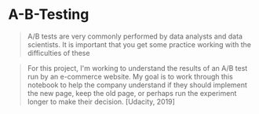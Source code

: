 # A-B-Testing
> A/B tests are very commonly performed by data analysts and data scientists. It is important that you get some practice working with the difficulties of these

> For this project, I'm working to understand the results of an A/B test run by an e-commerce website. My goal is to work through this notebook to help the company understand if they should implement the new page, keep the old page, or perhaps run the experiment longer to make their decision. [Udacity, 2019]

